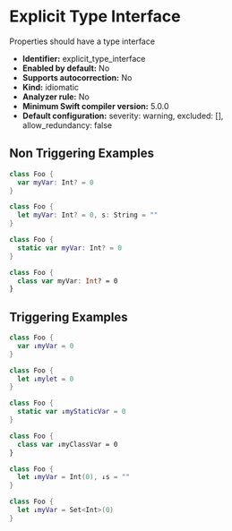 # Explicit Type Interface

Properties should have a type interface

* **Identifier:** explicit_type_interface
* **Enabled by default:** No
* **Supports autocorrection:** No
* **Kind:** idiomatic
* **Analyzer rule:** No
* **Minimum Swift compiler version:** 5.0.0
* **Default configuration:** severity: warning, excluded: [], allow_redundancy: false

## Non Triggering Examples

```swift
class Foo {
  var myVar: Int? = 0
}
```

```swift
class Foo {
  let myVar: Int? = 0, s: String = ""
}
```

```swift
class Foo {
  static var myVar: Int? = 0
}
```

```swift
class Foo {
  class var myVar: Int? = 0
}
```

## Triggering Examples

```swift
class Foo {
  var ↓myVar = 0
}
```

```swift
class Foo {
  let ↓mylet = 0
}
```

```swift
class Foo {
  static var ↓myStaticVar = 0
}
```

```swift
class Foo {
  class var ↓myClassVar = 0
}
```

```swift
class Foo {
  let ↓myVar = Int(0), ↓s = ""
}
```

```swift
class Foo {
  let ↓myVar = Set<Int>(0)
}
```